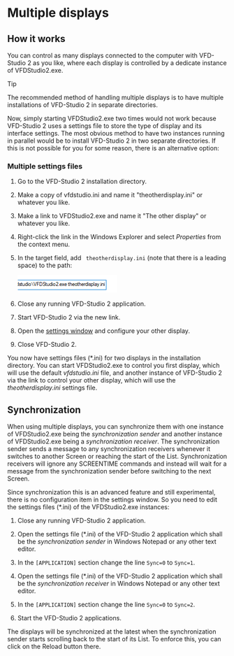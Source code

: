 # Multiple displays

## How it works

You can control as many displays connected to the computer with VFD-Studio 2 as you like, where each display is controlled by a dedicate instance of VFDStudio2.exe.

> [!TIP]
> The recommended method of handling multiple displays is to have multiple installations of VFD-Studio 2 in separate directories.

Now, simply starting VFDStudio2.exe two times would not work because VFD-Studio 2 uses a settings file to store the type of display and its interface settings.
The most obvious method to have two instances running in parallel would be to install VFD-Studio 2 in two separate directories.
If this is not possible for you for some reason, there is an alternative option:

### Multiple settings files

1. Go to the VFD-Studio 2 installation directory.

2. Make a copy of vfdstudio.ini and name it "theotherdisplay.ini" or whatever you like.

3. Make a link to VFDStudio2.exe and name it "The other display" or whatever you like.

4. Right-click the link in the Windows Explorer and select *Properties* from the context menu.

5. In the target field, add ` theotherdisplay.ini` (note that there is a leading space) to the path:
   
   ![screenshot_linkparam.png](./images/screenshot_linkparam.png)

6. Close any running VFD-Studio 2 application.

7. Start VFD-Studio 2 via the new link.

8. Open the [settings window](./2_Setup.md) and configure your other display.

9. Close VFD-Studio 2.

You now have settings files (\*.ini) for two displays in the installation directory. You can start VFDStudio2.exe to control you first display, which will use the default *vfdstudio.ini* file, and another instance of VFD-Studio 2 via the link to control your other display, which will use the *theotherdisplay.ini* settings file.

## Synchronization

When using multiple displays, you can synchronize them with one instance of VFDStudio2.exe being the *synchronization sender* and another instance of VFDStudio2.exe being a *synchronization receiver*.
The synchronization sender sends a message to any synchronization receivers whenever it switches to another Screen or reaching the start of the List.
Synchronization receivers will ignore any SCREENTIME commands and instead will wait for a message from the synchronization sender before switching to the next Screen.

Since synchronization this is an advanced feature and still experimental, there is no configuration item in the settings window. So you need to edit the settings files (\*.ini) of the VFDStudio2.exe instances:

1. Close any running VFD-Studio 2 application.

2. Open the settings file (\*.ini) of the VFD-Studio 2 application which shall be the *synchronization sender* in Windows Notepad or any other text editor.

3. In the `[APPLICATION]` section change the line `Sync=0` to `Sync=1`.

4. Open the settings file (*.ini) of the VFD-Studio 2 application which shall be the *synchronization receiver* in Windows Notepad or any other text editor.

5. In the `[APPLICATION]` section change the line `Sync=0` to `Sync=2`.

6. Start the VFD-Studio 2 applications.

The displays will be synchronized at the latest when the synchronization sender starts scrolling back to the start of its List. To enforce this, you can click on the Reload button there.
